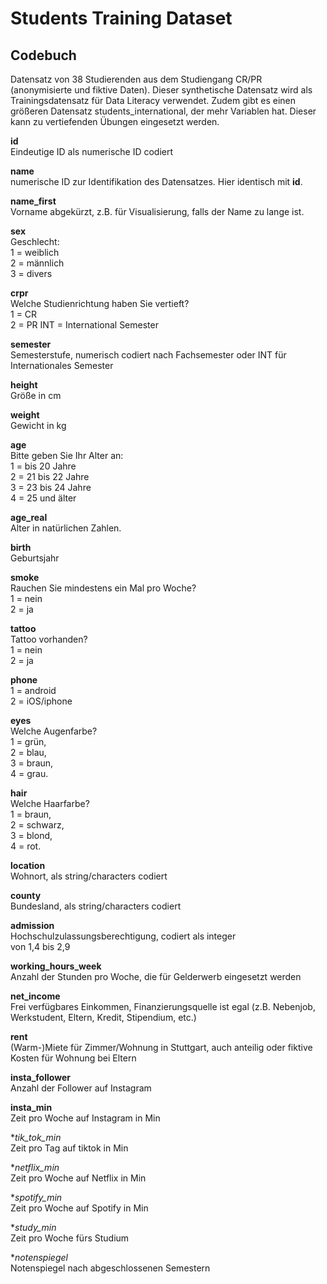 # Students Training Dataset

## Codebuch
Datensatz von 38 Studierenden aus dem Studiengang CR/PR (anonymisierte und fiktive Daten). Dieser synthetische Datensatz wird als Trainingsdatensatz für Data Literacy verwendet. Zudem gibt es einen größeren Datensatz students_international, der mehr Variablen hat. Dieser kann zu vertiefenden Übungen eingesetzt werden.
  
**id**  
Eindeutige ID als numerische ID codiert

**name**  
numerische ID zur Identifikation des Datensatzes. Hier identisch mit **id**.  

**name_first**  
Vorname abgekürzt, z.B. für Visualisierung, falls der Name zu lange ist.  

**sex**    
Geschlecht:  
1 = weiblich  
2 = männlich  
3 = divers
  
**crpr**     
Welche Studienrichtung haben Sie vertieft?  
1 = CR  
2 = PR
INT = International Semester

**semester**  
Semesterstufe, numerisch codiert nach Fachsemester oder
INT für Internationales Semester 

**height**  
Größe in cm  

**weight**  
Gewicht in kg  

**age**   
Bitte geben Sie Ihr Alter an:  
1 = bis 20 Jahre    
2 = 21 bis 22 Jahre    
3 = 23 bis 24 Jahre  
4 = 25 und älter

**age_real**   
Alter in natürlichen Zahlen.

**birth**   
Geburtsjahr  

**smoke**    
Rauchen Sie mindestens ein Mal pro Woche?  
1 = nein   
2 = ja  
  
**tattoo**    
Tattoo vorhanden?   
1 = nein  
2 = ja  

**phone**  
1 = android  
2 = iOS/iphone  
  
**eyes**    
Welche Augenfarbe?    
1 = grün,   
2 = blau,   
3 = braun,   
4 = grau.     

**hair**  
Welche Haarfarbe?  
1 = braun,      
2 = schwarz,   
3 = blond,    
4 = rot.    

**location**  
Wohnort, als string/characters codiert   

**county**   
Bundesland, als string/characters codiert 

**admission**  
Hochschulzulassungsberechtigung, codiert als integer  
von 1,4 bis 2,9  

**working_hours_week**  
Anzahl der Stunden pro Woche, die für Gelderwerb eingesetzt werden

**net_income**  
Frei verfügbares Einkommen, Finanzierungsquelle ist egal (z.B. Nebenjob, Werkstudent, Eltern, Kredit, Stipendium, etc.)

**rent**  
(Warm-)Miete für Zimmer/Wohnung in Stuttgart, auch anteilig oder fiktive Kosten für Wohnung bei Eltern

**insta_follower**  
Anzahl der Follower auf Instagram

**insta_min**  
Zeit pro Woche auf Instagram in Min

**tik_tok_min*  
Zeit pro Tag auf tiktok in Min

**netflix_min*  
Zeit pro Woche auf Netflix in Min

**spotify_min*  
Zeit pro Woche auf Spotify in Min

**study_min*  
Zeit pro Woche fürs Studium

**notenspiegel*  
Notenspiegel nach abgeschlossenen Semestern
